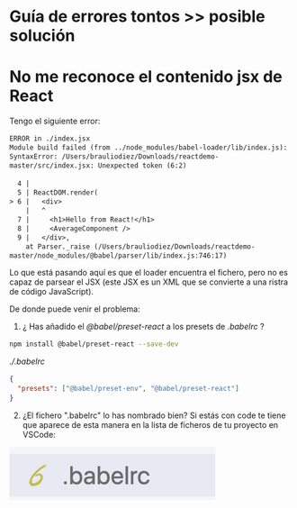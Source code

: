 # Guía de errores tontos >> posible solución

# No me reconoce el contenido jsx de React

Tengo el siguiente error:

```
ERROR in ./index.jsx
Module build failed (from ../node_modules/babel-loader/lib/index.js):
SyntaxError: /Users/brauliodiez/Downloads/reactdemo-master/src/index.jsx: Unexpected token (6:2)

  4 |
  5 | ReactDOM.render(
> 6 |   <div>
    |   ^
  7 |     <h1>Hello from React!</h1>
  8 |     <AverageComponent />
  9 |   </div>,
    at Parser._raise (/Users/brauliodiez/Downloads/reactdemo-master/node_modules/@babel/parser/lib/index.js:746:17)
```

Lo que está pasando aquí es que el loader encuentra el fichero, pero no es capaz de parsear el JSX (este JSX es un XML
que se convierte a una ristra de código JavaScript).

De donde puede venir el problema:

1. ¿ Has añadido el _@babel/preset-react_ a los presets de _.babelrc_ ?

```bash
npm install @babel/preset-react --save-dev
```

_./.babelrc_

```json
{
  "presets": ["@babel/preset-env", "@babel/preset-react"]
}
```

2. ¿El fichero ".babelrc" lo has nombrado bien? Si estás con code te tiene que aparece de esta manera en la lista de ficheros de tu proyecto en VSCode:

![babel-icon 6 extension](./content/babel-icon.png)
